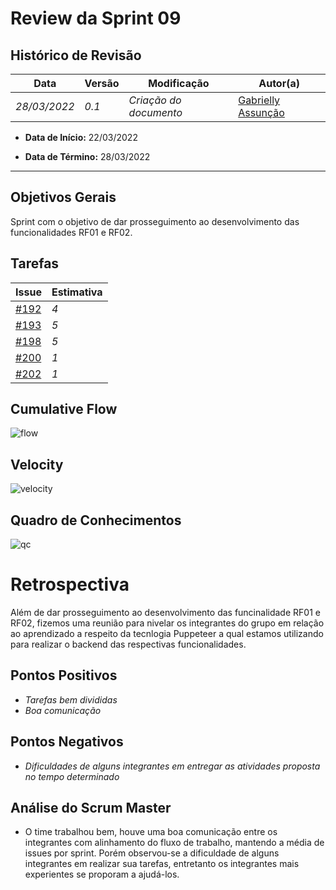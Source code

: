 # Review da Sprint 09

## Histórico de Revisão
| Data | Versão | Modificação | Autor(a) |
| --- | --- | --- | --- |
| _28/03/2022_ | _0.1_ | _Criação do documento_ | [Gabrielly Assunção](https://github.com/GabriellyAssuncao) |

- **Data de Início:** 22/03/2022

- **Data de Término:** 28/03/2022

---

## Objetivos Gerais
Sprint com o objetivo de dar prosseguimento ao desenvolvimento das funcionalidades RF01 e RF02.

## Tarefas
|**Issue** | **Estimativa** |
| --- | --- |
| [#192](https://github.com/fga-eps-mds/2021.2-Sigaa-Plus/issues/192) | _4_ |
| [#193](https://github.com/fga-eps-mds/2021.2-Sigaa-Plus/issues/193) |  _5_ |
| [#198](https://github.com/fga-eps-mds/2021.2-Sigaa-Plus/issues/198) |  _5_ |
| [#200](https://github.com/fga-eps-mds/2021.2-Sigaa-Plus/issues/200) |  _1_ |
| [#202](https://github.com/fga-eps-mds/2021.2-Sigaa-Plus/issues/202)|  _1_ |



## Cumulative Flow
![flow](https://user-images.githubusercontent.com/86726332/160495117-16ef0322-4ee3-4511-8aad-195142e126c6.jpg)


## Velocity
![velocity](https://user-images.githubusercontent.com/86726332/160495095-581d1cd6-997e-452b-ab1d-7676ecc56022.jpg)

## Quadro de Conhecimentos
![qc](https://user-images.githubusercontent.com/86726332/160493676-c94c58b8-e360-4a1b-8ea1-53d39902f5c3.jpg)


# Retrospectiva

Além de dar prosseguimento ao desenvolvimento das funcinalidade RF01 e RF02, fizemos uma reunião para nivelar os integrantes do grupo em relação ao aprendizado a respeito da tecnlogia Puppeteer a qual estamos utilizando para realizar o backend das respectivas funcionalidades.

## Pontos Positivos
- _Tarefas bem divididas_
- _Boa comunicação_ 

## Pontos Negativos
- _Dificuldades de alguns integrantes em entregar as atividades proposta no tempo determinado_

## Análise do Scrum Master

- O time trabalhou bem, houve uma boa comunicação entre os integrantes com alinhamento do fluxo de trabalho, mantendo a média de issues por sprint. Porém observou-se a dificuldade de alguns integrantes em realizar sua tarefas, entretanto os integrantes mais experientes se proporam a ajudá-los.